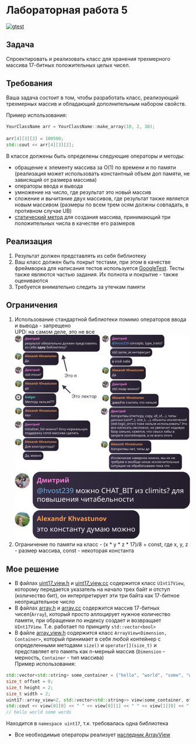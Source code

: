 # Лабораторная работа 5
[![gtest](https://github.com/is-itmo-c-23/labwork5-awakair/actions/workflows/gtest.yml/badge.svg)]([https://github.com/elbruno/AzureApiBadge/actions/workflows/azure-static-web-apps-victorious-wave-00360790f.yml](https://github.com/is-itmo-c-23/labwork5-awakair/actions/workflows/gtest.yml))


## Задача

Спроектировать и реализовать класс для хранения трехмерного массива 17-битных положительных целых чисел.

## Требования

Ваша задача состоит в том, чтобы разработать класс, реализующий трехмерных массив и обладающий дополнительным набором свойств.

Пример использования:

```cpp
YourClassName arr = YourClassName::make_array(10, 2, 30);

arr[4][3][2] = 100500;
std::cout << arr[4][3][2];
```

В классе должены быть определены следующие операторы и методы:

- обращение к элементу массива за O(1) по времени и по памяти (реализация может использовать константный объем доп памяти, не зависящий от размера массива)
- операторы ввода и вывода
- умножение на число, где результат это новый массив
- сложение и вычитание двух массивов, где результат также является новым массивом (размеры по всем трем осям должны совпадать, в противном случае UB)
- [статический метод](https://en.cppreference.com/w/cpp/language/static) для создания массива, принимающий три положительных числа в качестве его размеров

## Реализация

1. Результат должен представлять из себя библиотеку
2. Ваш класс должен быть покрыт тестами, при этом в качестве фреймворка для написания тестов используется [GoogleTest](https://google.github.io/googletest/). Тесты также являются частью задания. Их полнота и покрытие - также оцениваются
3. Требуется внимательно следить за утечкам памяти

## Ограничения

1. Использование стандартной библиотеки помимо операторов ввода и вывода - запрещено <br/>
UPD: на самом деле, это не все
   ![Это потом доразрешили](img/restrictions.png)
   ![А потом еще и это](img/CHAR_BIT.png)
2. Ограничение по памяти на класс - (x * y * z * 17)/8 + const, где x, y, z - размер массива, const - некоторая константа

## Мое решение
- В файлах [uint17_view.h](src/uint17/uint17_view.h) и [uint17_view.cc](src/uint17/uint17_view.cc) содержится класс `UInt17View`,
которому передается указатель на начало трех байт и отступ (количество бит), он интерпретирует эти три байта как 17-битное неотрицательное число
- В файлах [array.h](src/uint17/array.h) и [array.cc](src/uint17/array.cc) содержится массив 17-битных чисел(`Array`), который просто аллоцирует нужное количество памяти,
при обращении по индексу создает и возвращает `UInt17View`. Т.е. работает по принципу `std::vector<bool>`
- В файле [array_view.h](src/uint17/array_view.h) содержится класс `ArrayView<Dimension, Container>`, который принимает в себя любой контейнер с определенными методами `size()` и `operator[](size_t)`
и представляет его память как n-мерный массив (`Dimension` - мерность, `Container` - тип массива) <br/>
Пример использования:
```cpp
std::vector<std::string> some_container = {"hello", "world", "some", "words"};
size_t offset = 0;
size_t height = 2;
size_t width = 2;
uint17::array_view<2, std::vector<std::string>> view(some_container, offset, height, width);
std::cout << view[0][0] << " " << view[0][1] << " " << view[1][0] << " " << view[1][1] << std::endl;
// hello world some words
```
Находится в `namespace uint17`, т.к. требовалась одна библиотека
- Все необходимые операторы реализует [наследник ArrayView](src/uint17/array_with_vectors_view.h)
